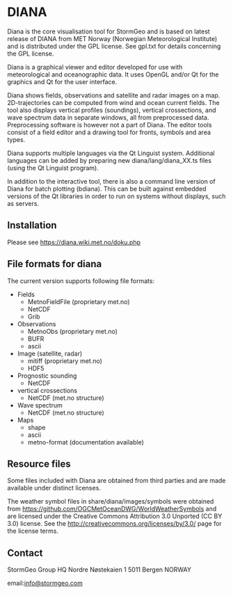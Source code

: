# DIANA

Diana is the core visualisation tool for StormGeo and is based on latest 
release of DIANA from MET Norway (Norwegian Meteorological Institute) and is 
distributed under the GPL license. See gpl.txt for details concerning the 
GPL license.

Diana is a graphical viewer and editor developed for use with meteorological
and oceanographic data. It uses OpenGL and/or Qt for the graphics and Qt for
the user interface.

Diana shows fields, observations and satellite and radar images on a map.
2D-trajectories can be computed from wind and ocean current fields. The tool
also displays vertical profiles (soundings), vertical crossections, and wave
spectrum data in separate windows, all from preprocessed data. Preprocessing
software is however not a part of Diana. The editor tools consist of a field
editor and a drawing tool for fronts, symbols and area types.

Diana supports multiple languages via the Qt Linguist system. Additional
languages can be added by preparing new diana/lang/diana_XX.ts files (using
the Qt Linguist program).

In addition to the interactive tool, there is also a command line version of
Diana for batch plotting (bdiana). This can be built against embedded
versions of the Qt libraries in order to run on systems without displays,
such as servers.

## Installation

Please see https://diana.wiki.met.no/doku.php

## File formats for diana

The current version supports following file formats:

* Fields
  * MetnoFieldFile (proprietary met.no)
  * NetCDF
  * Grib
* Observations
  * MetnoObs (proprietary met.no)
  * BUFR
  * ascii
* Image (satellite, radar)
  * mitiff (proprietary met.no)
  * HDF5
* Prognostic sounding
  * NetCDF
* vertical crossections
  * NetCDF (met.no structure)
* Wave spectrum
  * NetCDF (met.no structure)
* Maps
  * shape
  * ascii
  * metno-format (documentation available)

## Resource files

Some files included with Diana are obtained from third parties and are made
available under distinct licenses.

The weather symbol files in share/diana/images/symbols were obtained from
https://github.com/OGCMetOceanDWG/WorldWeatherSymbols and are licensed under
the Creative Commons Attribution 3.0 Unported (CC BY 3.0) license. See the
http://creativecommons.org/licenses/by/3.0/ page for the license terms.

## Contact

StormGeo Group HQ
Nordre Nøstekaien 1
5011 Bergen
NORWAY

email:info@stormgeo.com
